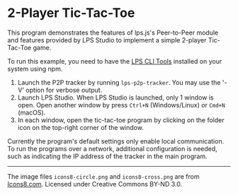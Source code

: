 # 2-Player Tic-Tac-Toe

This program demonstrates the features of lps.js's Peer-to-Peer module and features provided by LPS Studio to implement a simple 2-player Tic-Tac-Toe game.

To run this example, you need to have the [LPS CLI Tools](https://github.com/mauris/lps-cli) installed on your system using npm. 

1. Launch the P2P tracker by running `lps-p2p-tracker`. You may use the '-V' option for verbose output.
2. Launch LPS Studio. When LPS Studio is launched, only 1 window is open. Open another window by press `Ctrl+N` (Windows/Linux) or `Cmd+N` (macOS).
3. In each window, open the tic-tac-toe program by clicking on the folder icon on the top-right corner of the window. 

Currently the program's default settings only enable local communication. To run the programs over a network, additional configuration is needed, such as indicating the IP address of the tracker in the main program.

---

The image files `icons8-circle.png` and `icons8-cross.png` are from [Icons8.com](https://icons8.com). Licensed under Creative Commons BY-ND 3.0.
